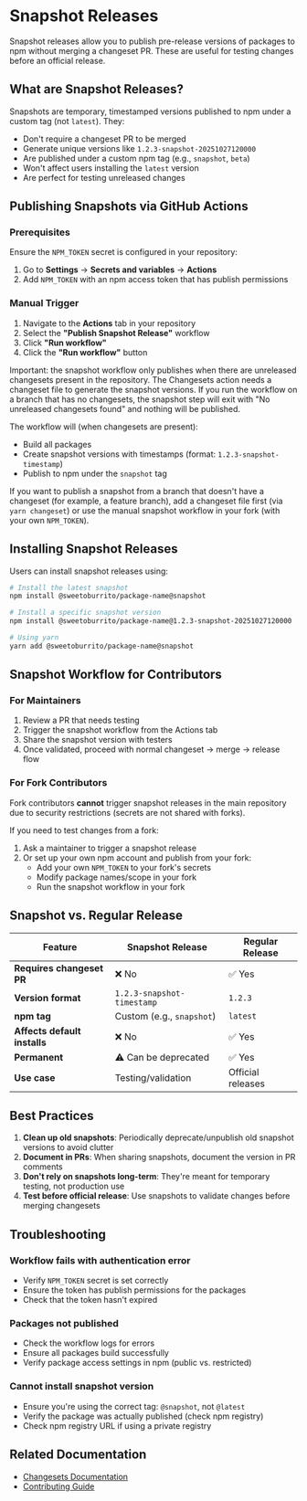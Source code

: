 # Snapshot Releases

Snapshot releases allow you to publish pre-release versions of packages to npm without merging a changeset PR. These are useful for testing changes before an official release.

## What are Snapshot Releases?

Snapshots are temporary, timestamped versions published to npm under a custom tag (not `latest`). They:

- Don't require a changeset PR to be merged
- Generate unique versions like `1.2.3-snapshot-20251027120000`
- Are published under a custom npm tag (e.g., `snapshot`, `beta`)
- Won't affect users installing the `latest` version
- Are perfect for testing unreleased changes

## Publishing Snapshots via GitHub Actions

### Prerequisites

Ensure the `NPM_TOKEN` secret is configured in your repository:

1. Go to **Settings** → **Secrets and variables** → **Actions**
2. Add `NPM_TOKEN` with an npm access token that has publish permissions

### Manual Trigger

1. Navigate to the **Actions** tab in your repository
2. Select the **"Publish Snapshot Release"** workflow
3. Click **"Run workflow"**
4. Click the **"Run workflow"** button

Important: the snapshot workflow only publishes when there are unreleased changesets present in the repository. The Changesets action needs a changeset file to generate the snapshot versions. If you run the workflow on a branch that has no changesets, the snapshot step will exit with "No unreleased changesets found" and nothing will be published.

The workflow will (when changesets are present):

- Build all packages
- Create snapshot versions with timestamps (format: `1.2.3-snapshot-timestamp`)
- Publish to npm under the `snapshot` tag

If you want to publish a snapshot from a branch that doesn't have a changeset (for example, a feature branch), add a changeset file first (via `yarn changeset`) or use the manual snapshot workflow in your fork (with your own `NPM_TOKEN`).

## Installing Snapshot Releases

Users can install snapshot releases using:

```bash
# Install the latest snapshot
npm install @sweetoburrito/package-name@snapshot

# Install a specific snapshot version
npm install @sweetoburrito/package-name@1.2.3-snapshot-20251027120000

# Using yarn
yarn add @sweetoburrito/package-name@snapshot
```

## Snapshot Workflow for Contributors

### For Maintainers

1. Review a PR that needs testing
2. Trigger the snapshot workflow from the Actions tab
3. Share the snapshot version with testers
4. Once validated, proceed with normal changeset → merge → release flow

### For Fork Contributors

Fork contributors **cannot** trigger snapshot releases in the main repository due to security restrictions (secrets are not shared with forks).

If you need to test changes from a fork:

1. Ask a maintainer to trigger a snapshot release
2. Or set up your own npm account and publish from your fork:
   - Add your own `NPM_TOKEN` to your fork's secrets
   - Modify package names/scope in your fork
   - Run the snapshot workflow in your fork

## Snapshot vs. Regular Release

| Feature                      | Snapshot Release           | Regular Release   |
| ---------------------------- | -------------------------- | ----------------- |
| **Requires changeset PR**    | ❌ No                      | ✅ Yes            |
| **Version format**           | `1.2.3-snapshot-timestamp` | `1.2.3`           |
| **npm tag**                  | Custom (e.g., `snapshot`)  | `latest`          |
| **Affects default installs** | ❌ No                      | ✅ Yes            |
| **Permanent**                | ⚠️ Can be deprecated       | ✅ Yes            |
| **Use case**                 | Testing/validation         | Official releases |

## Best Practices

1. **Clean up old snapshots**: Periodically deprecate/unpublish old snapshot versions to avoid clutter
2. **Document in PRs**: When sharing snapshots, document the version in PR comments
3. **Don't rely on snapshots long-term**: They're meant for temporary testing, not production use
4. **Test before official release**: Use snapshots to validate changes before merging changesets

## Troubleshooting

### Workflow fails with authentication error

- Verify `NPM_TOKEN` secret is set correctly
- Ensure the token has publish permissions for the packages
- Check that the token hasn't expired

### Packages not published

- Check the workflow logs for errors
- Ensure all packages build successfully
- Verify package access settings in npm (public vs. restricted)

### Cannot install snapshot version

- Ensure you're using the correct tag: `@snapshot`, not `@latest`
- Verify the package was actually published (check npm registry)
- Check npm registry URL if using a private registry

## Related Documentation

- [Changesets Documentation](https://github.com/changesets/changesets)
- [Contributing Guide](../CONTRIBUTING.md)
